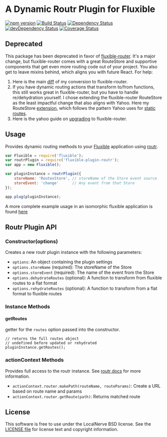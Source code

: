 # A Dynamic Routr Plugin for Fluxible

[![npm version](https://badge.fury.io/js/fluxible-plugin-dynamic-routr.svg)](http://badge.fury.io/js/fluxible-plugin-dynamic-routr)
[![Build Status](https://travis-ci.org/localnerve/fluxible-plugin-dynamic-routr.svg?branch=master)](https://travis-ci.org/localnerve/fluxible-plugin-dynamic-routr)
[![Dependency Status](https://david-dm.org/localnerve/fluxible-plugin-dynamic-routr.svg)](https://david-dm.org/localnerve/fluxible-plugin-dynamic-routr)
[![devDependency Status](https://david-dm.org/localnerve/fluxible-plugin-dynamic-routr/dev-status.svg)](https://david-dm.org/localnerve/fluxible-plugin-dynamic-routr#info=devDependencies)
[![Coverage Status](https://coveralls.io/repos/localnerve/fluxible-plugin-dynamic-routr/badge.svg?branch=master)](https://coveralls.io/r/localnerve/fluxible-plugin-dynamic-routr?branch=master)

## Deprecated
This package has been deprecated in favor of [fluxible-router](https://github.com/yahoo/fluxible-router). It's a major change, but fluxible-router comes with a great RouteStore and supportive components that get even more routing code out of your project. You also get to leave mixins behind, which aligns you with future React.
For help:
1. Here is the main [diff](https://github.com/localnerve/flux-react-example/commit/851bad848cd21c8ebecefa098d6b42e42f86ea3c) of my conversion to fluxible-router.
2. If you have dynamic routing actions that transform to/from functions, this still works great in fluxible-router, but you have to handle re/dehydration yourself. I chose extending the fluxible-router RouteStore as the least impactful change that also aligns with Yahoo. Here my RouteStore [extension](https://github.com/localnerve/flux-react-example/blob/9e6d56f4ab0af2791d76d6e7cb4f84a6ae03b2e0/stores/RouteStore.js), which follows the pattern Yahoo uses for [static routes](https://github.com/yahoo/fluxible-router/blob/4b6f086cf964f28aee5f658bcb60f14b8a2c90e0/lib/RouteStore.js#L134).
3. Here is the yahoo guide on [upgrading](https://github.com/yahoo/fluxible-router/blob/master/UPGRADE.md) to fluxible-router.

## Usage
Provides dynamic routing methods to your [Fluxible](https://github.com/yahoo/fluxible) application using [routr](https://github.com/yahoo/routr).

```js
var Fluxible = require('fluxible');
var routrPlugin = require('fluxible-plugin-routr');
var app = new Fluxible();

var pluginInstance = routrPlugin({
    storeName: 'RoutesStore', // storeName of the Store event source
    storeEvent: 'change'      // Any event from that Store
});

app.plug(pluginInstance);
```

A more complete example usage in an isomorphic fluxible application is found [here](https://github.com/localnerve/flux-react-example)

## Routr Plugin API
### Constructor(options)

Creates a new routr plugin instance with the following parameters:

 * `options`: An object containing the plugin settings
 * `options.storeName` (required): The storeName of the Store
 * `options.storeEvent` (required): The name of the event from the Store
 * `options.dehydrateRoutes` (optional): A function to transform from fluxible routes to a flat format
 * `options.rehydrateRoutes` (optional): A function to transform from a flat format to fluxible routes

### Instance Methods

#### getRoutes

getter for the `routes` option passed into the constructor.

```
// returns the full routes object
// undefined before updated or rehydrated
pluginInstance.getRoutes();
```

### actionContext Methods

Provides full access to the routr instance. See [routr docs](https://github.com/yahoo/routr) for more information.

 * `actionContext.router.makePath(routeName, routeParams)`: Create a URL based on route name and params
 * `actionContext.router.getRoute(path)`: Returns matched route

## License

This software is free to use under the LocalNerve BSD license.
See the [LICENSE file][] for license text and copyright information.

[LICENSE file]: https://github.com/localnerve/fluxible-plugin-dynamic-routr/blob/master/LICENSE.md
